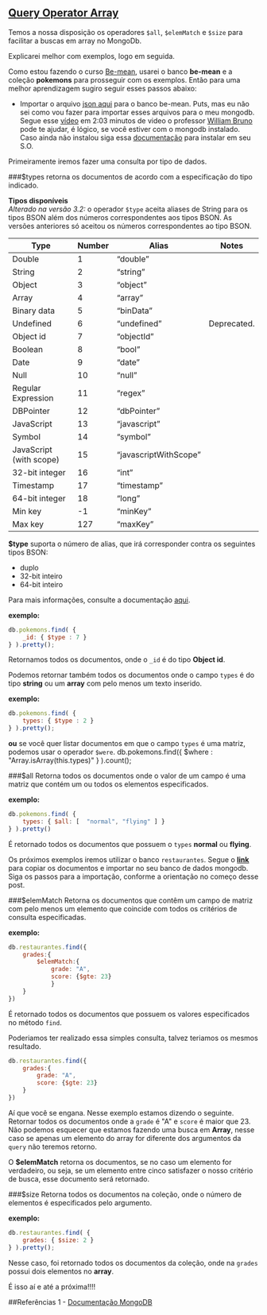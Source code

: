 ## [Query Operator Array](https://docs.mongodb.org/manual/reference/operator/query-array/)

Temos a nossa disposição os operadores `$all`, `$elemMatch` e `$size` para facilitar a buscas em array no MongoDb.

Explicarei melhor com exemplos, logo em seguida.

Como estou fazendo o curso [Be-mean](https://www.youtube.com/watch?v=leYxsEAL_yY), usarei o banco **be-mean** e a coleção **pokemons** para prosseguir com os exemplos. Então para uma melhor aprendizagem sugiro seguir esses passos abaixo:

- Importar o arquivo [json aqui](https://github.com/Webschool-io/MongoDb-ebook/blob/master/src/data/pokemons.json) para o banco be-mean. Puts, mas eu não sei como vou fazer para importar esses arquivos para o meu mongodb. Segue esse [vídeo](https://www.youtube.com/watch?v=1eHc8reT_Vk) em 2:03 minutos de video o professor [William Bruno]( https://github.com/wbruno ) pode te ajudar, é lógico, se você estiver com o mongodb instalado. Caso ainda não instalou siga essa [documentação](https://docs.mongodb.org/manual/tutorial/install-mongodb-on-ubuntu/) para instalar em seu S.O.

Primeiramente iremos fazer uma consulta por tipo de dados.

###$types
retorna os documentos de acordo com a especificação do tipo indicado.


**Tipos disponíveis**</br>
*Alterado na versão 3.2:* o operador `$type` aceita aliases de String para os tipos BSON além dos números correspondentes aos tipos BSON. As versões anteriores só aceitou os números correspondentes ao tipo BSON.

|         Type               |        Number       |        Alias          |       Notes       |
| -------------------------- | ------------------- | --------------------- | ----------------- |
| Double                     |          1          |       “double”        |                   |
| String                     |          2          |       “string”        |                   |
| Object                     |          3          |       “object”        |                   |
| Array                      |          4          |       “array”         |                   |
| Binary data                |          5          |       “binData”       |                   |
| Undefined                  |          6          |       “undefined”     |      Deprecated.  | 
| Object id                  |          7          |       “objectId”      |                   |
| Boolean                    |          8          |       “bool”          |                   |
| Date                       |          9          |       “date”          |                   |
| Null                       |          10         |       “null”          |                   |
| Regular Expression         |          11         |       “regex”         |                   |
| DBPointer                  |          12         |       “dbPointer”     |                   |
| JavaScript                 |          13         |       “javascript”    |                   |
| Symbol                     |          14         |       “symbol”        |                   |
| JavaScript (with scope)    |          15         | “javascriptWithScope” |                   |
| 32-bit integer             |          16         |       “int”           |                   |
| Timestamp                  |          17         |       “timestamp”     |                   |
| 64-bit integer             |          18         |       “long”          |                   |
| Min key                    |         -1          |       “minKey”        |                   |
| Max key                    |          127        |       “maxKey”        |                   |

**$type** suporta o número de alias, que irá corresponder contra os seguintes tipos BSON:

- duplo
- 32-bit inteiro
- 64-bit inteiro

Para mais informações, consulte a documentação [aqui](https://docs.mongodb.org/manual/reference/operator/query/type/).

**exemplo:**
```js
db.pokemons.find( {
	_id: { $type : 7 }
} ).pretty();
```
Retornamos todos os documentos, onde o `_id` é do tipo **Object id**.

Podemos retornar também todos os documentos onde o campo `types` é do tipo **string** ou um **array** com pelo menos um texto inserido.

**exemplo:**
```js
db.pokemons.find( {
	types: { $type : 2 }
} ).pretty();
```

**ou** se você quer listar documentos em que o campo `types` é uma matriz, podemos usar o operador `$were`.
db.pokemons.find({
	$where : "Array.isArray(this.types)"
} ).count();


###$all
Retorna todos os documentos onde o valor de um campo é uma matriz que contém um ou todos os elementos especificados.

**exemplo:**
```js
db.pokemons.find( {
	types: { $all: [  "normal", "flying" ] }
} ).pretty()
```
É retornado todos os documentos que possuem o `types` **normal** ou **flying**.


Os próximos exemplos iremos utilizar o banco `restaurantes`. Segue o **[link](https://raw.githubusercontent.com/Webschool-io/MongoDb-ebook/master/src/data/restaurantes.json)** para copiar os documentos e importar no seu banco de dados mongodb. Siga os passos para a importação, conforme a orientação no começo desse post.

###$elemMatch
Retorna os documentos que contêm um campo de matriz com pelo menos um elemento que coincide com todos os critérios de consulta especificadas.

**exemplo:**
```js
db.restaurantes.find({
	grades:{
		$elemMatch:{
			grade: "A",
			score: {$gte: 23}
			}
	}
})
```
É retornado todos os documentos que possuem os valores especificados no método `find`.

Poderiamos ter realizado essa simples consulta, talvez teriamos os mesmos resultado.
```js
db.restaurantes.find({
	grades:{
		grade: "A",
		score: {$gte: 23}
	}
})
```
Aí que você se engana. Nesse exemplo estamos dizendo o seguinte. Retornar todos os documentos onde a `grade` é "A" e `score` é maior que 23.
Não podemos esquecer que estamos fazendo uma busca em **Array**, nesse caso se apenas um elemento do array for diferente dos argumentos da `query` não teremos retorno.

O **$elemMatch** retorna os documentos, se no caso um elemento for verdadeiro, ou seja, se um elemento entre cinco satisfazer o nosso critério de busca, esse documento será retornado.


###$size
Retorna todos os documentos na coleção, onde o número de elementos é especificados pelo argumento.

**exemplo:**
```js
db.restaurantes.find( {
	grades: { $size: 2 }
} ).pretty();
```
Nesse caso, foi retornado todos os documentos da coleção, onde na `grades` possui dois elementos no **array**.

É isso aí e até a próxima!!!!

##Referências
1 - [Documentação MongoDB](https://docs.mongodb.org/manual/reference/operator/query-array/)












